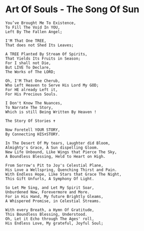 # Art Of Souls - The Song Of Sun

    You’ve Brought Me To Existence,
    To Fill The Void In YOU,
    Left By The Fallen Angel;

    I'M That One TREE,
    That does not Shed Its Leaves; 

    A TREE Planted By Stream Of Spirits,
    That Yields Its Fruits in Season;
    For I shall not Die,
    But LIVE To Declare,
    The Works of The LORD; 

    Oh, I'M That One Cherub,
    Who Left Heaven to Serve His Lord My GOD; 
    For HE already Left it,
    For His Precious Souls. 

    I Don't Know The Nuances,
    To Narrate The Story,
    Which is still Being Written By Heaven !     

    The Story Of Stories ✝

    Now Foretell YOUR STORY,
    By Connecting HIS✝STORY.

    In The Desert Of My tears, Laughter did Bloom,
    Almighty's Grace, A Sun dispelling Gloom.
    New Life Unbound, Like Wings that Pierce The Sky,
    A Boundless Blessing, Held to Heart on High.
    
    From Sorrow's Pit to Joy's Celestial Plane,
    His Love a Wellspring, Quenching Thirst and Pain.
    With Endless Hope, Like Stars that Grace The Night,
    This Gift Unfurls, A Symphony Of Light.
    
    So Let Me Sing, and Let My Spirit Soar,
    Unburdened Now, Forevermore and More.
    For in His Hand, My future Brightly Gleams,
    A Whispered Promise, in Celestial Streams.
    
    With every Breath, a Hymn Of Gratitude,
    This Boundless Blessing, Understood.
    Oh, Let it Echo through The Ages' roll,
    His Endless Love, My grateful, Joyful Soul;
